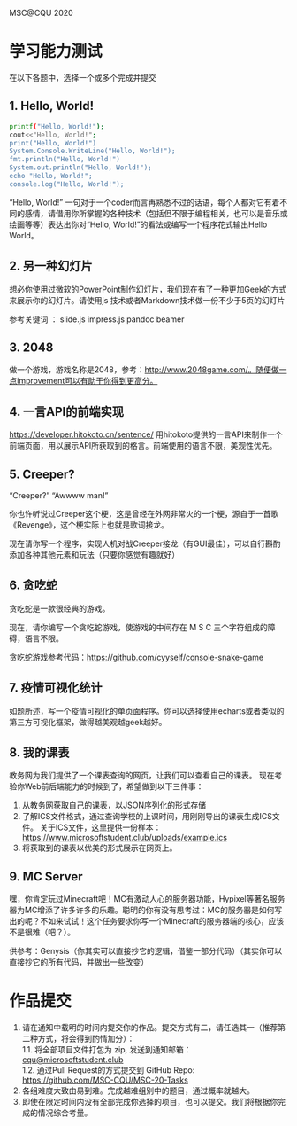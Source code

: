 MSC@CQU 2020
# 学习能⼒测试
在以下各题中，选择⼀个或多个完成并提交

## 1. Hello, World!
```bash
printf("Hello, World!");
cout<<"Hello, World!"; 
print("Hello, World!")
System.Console.WriteLine("Hello, World!"); 
fmt.println("Hello, World!") 
System.out.println("Hello, World!");
echo "Hello, World!"; 
console.log("Hello, World!");
```

“Hello, World!” ⼀句对于⼀个coder⽽⾔再熟悉不过的话语，每个⼈都对它有着不同的感情，请借⽤你所掌握的各种技术（包括但不限于编程相关，也可以是⾳乐或绘画等等）表达出你对“Hello, World!”的看法或编写⼀个程序花式输出Hello World。

## 2. 另⼀种幻灯⽚
想必你使⽤过微软的PowerPoint制作幻灯⽚，我们现在有了⼀种更加Geek的⽅式来展示你的幻灯⽚。请使⽤js 技术或者Markdown技术做⼀份不少于5⻚的幻灯⽚

参考关键词 ： slide.js impress.js pandoc beamer

## 3. 2048
做一个游戏，游戏名称是2048，参考：http://www.2048game.com/。随便做一点improvement可以有助于你得到更高分。

## 4. 一言API的前端实现
https://developer.hitokoto.cn/sentence/ 用hitokoto提供的一言API来制作一个前端页面，用以展示API所获取到的格言。前端使用的语言不限，美观性优先。

## 5. Creeper?
“Creeper?” “Awwww man!”

你也许听说过Creeper这个梗，这是曾经在外⽹⾮常⽕的⼀个梗，源⾃于⼀⾸歌《Revenge》，这个梗实际上也就是歌词接⻰。

现在请你写⼀个程序，实现⼈机对战Creeper接⻰（有GUI最佳），可以⾃⾏斟酌添加各种其他元素和玩法（只要你感觉有趣就好）

## 6. 贪吃蛇
贪吃蛇是⼀款很经典的游戏。

现在，请你编写⼀个贪吃蛇游戏，使游戏的中间存在 M S C 三个字符组成的障碍，语⾔不限。

贪吃蛇游戏参考代码：https://github.com/cyyself/console-snake-game

## 7. 疫情可视化统计
如题所述，写一个疫情可视化的单页面程序。你可以选择使用echarts或者类似的第三方可视化框架，做得越美观越geek越好。

## 8. 我的课表
教务⽹为我们提供了⼀个课表查询的⽹⻚，让我们可以查看⾃⼰的课表。 现在考验你Web前后端能⼒的时候到了，希望做到以下三件事：

1. 从教务⽹获取⾃⼰的课表，以JSON序列化的形式存储
2. 了解ICS⽂件格式，通过查询学校的上课时间，⽤刚刚导出的课表⽣成ICS⽂件。
关于ICS⽂件，这⾥提供⼀份样本：https://www.microsoftstudent.club/uploads/example.ics
3. 将获取到的课表以优美的形式展示在⽹⻚上。

## 9. MC Server
嘿，你肯定玩过Minecraft吧！MC有激动人心的服务器功能，Hypixel等著名服务器为MC增添了许多许多的乐趣。聪明的你有没有思考过：MC的服务器是如何写出的呢？不如来试试！这个任务要求你写一个Minecraft的服务器端的核心，应该不是很难（吧？）。

供参考：Genysis（你其实可以直接抄它的逻辑，借鉴一部分代码）（其实你可以直接抄它的所有代码，并做出一些改变）

# 作品提交
1. 请在通知中载明的时间内提交你的作品。提交⽅式有⼆，请任选其⼀（推荐第二种方式，将会得到酌情加分）：  
	1.1. 将全部项⽬⽂件打包为 zip, 发送到通知邮箱：cqu@microsoftstudent.club  
	1.2. 通过Pull Request的⽅式提交到 GitHub Repo: https://github.com/MSC-CQU/MSC-20-Tasks
2. 各组难度⼤致由易到难。完成越难组别中的题⽬，通过概率就越⼤。
3. 即使在限定时间内没有全部完成你选择的项⽬，也可以提交。我们将根据你完成的情况综合考量。